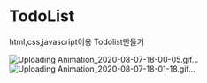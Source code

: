 # TodoList
html,css,javascript이용 Todolist만들기

![Uploading Animation_2020-08-07-18-00-05.gif…]()
![Uploading Animation_2020-08-07-18-01-18.gif…]()
